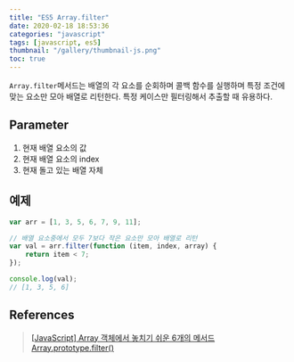 ```yaml
---
title: "ES5 Array.filter"
date: 2020-02-18 18:53:36
categories: "javascript"
tags: [javascript, es5]
thumbnail: "/gallery/thumbnail-js.png"
toc: true
---
```


`Array.filter`메서드는 배열의 각 요소를 순회하며 콜백 함수를 실행하며 특정 조건에 맞는 요소만 모아 배열로 리턴한다. 특정 케이스만 필터링해서 추출할 때 유용하다. 

<!-- more -->

## Parameter

1. 현재 배열 요소의 값
2. 현재 배열 요소의 index
3. 현재 돌고 있는 배열 자체

## 예제

```javascript
var arr = [1, 3, 5, 6, 7, 9, 11];

// 배열 요소중에서 모두 7보다 작은 요소만 모아 배열로 리턴
var val = arr.filter(function (item, index, array) {
    return item < 7;
});

console.log(val);
// [1, 3, 5, 6]
```

## References
> [[JavaScript] Array 객체에서 놓치기 쉬운 6개의 메서드](https://programmingsummaries.tistory.com/357)  
> [Array.prototype.filter()](https://developer.mozilla.org/ko/docs/Web/JavaScript/Reference/Global_Objects/Array/filter)
